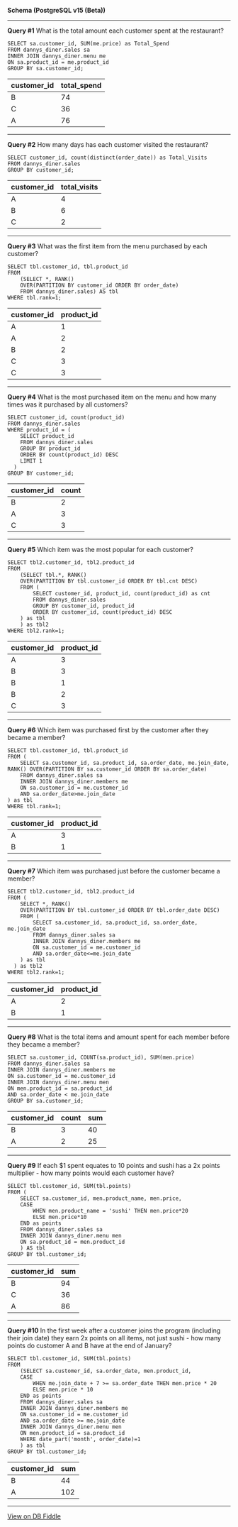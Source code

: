 **Schema (PostgreSQL v15 (Beta))**

---

**Query #1** What is the total amount each customer spent at the restaurant?

    SELECT sa.customer_id, SUM(me.price) as Total_Spend
    FROM dannys_diner.sales sa
    INNER JOIN dannys_diner.menu me
    ON sa.product_id = me.product_id
    GROUP BY sa.customer_id;

| customer_id | total_spend |
| ----------- | ----------- |
| B           | 74          |
| C           | 36          |
| A           | 76          |

---
**Query #2** How many days has each customer visited the restaurant?

    SELECT customer_id, count(distinct(order_date)) as Total_Visits
    FROM dannys_diner.sales
    GROUP BY customer_id;

| customer_id | total_visits |
| ----------- | ------------ |
| A           | 4            |
| B           | 6            |
| C           | 2            |

---
**Query #3** What was the first item from the menu purchased by each customer?

    SELECT tbl.customer_id, tbl.product_id
    FROM
    	(SELECT *, RANK()
    	OVER(PARTITION BY customer_id ORDER BY order_date)
    	FROM dannys_diner.sales) AS tbl
    WHERE tbl.rank=1;

| customer_id | product_id |
| ----------- | ---------- |
| A           | 1          |
| A           | 2          |
| B           | 2          |
| C           | 3          |
| C           | 3          |

---
**Query #4** What is the most purchased item on the menu and how many times was it purchased by all customers?

    SELECT customer_id, count(product_id)
    FROM dannys_diner.sales
    WHERE product_id = (
      	SELECT product_id 
    	FROM dannys_diner.sales
    	GROUP BY product_id
    	ORDER BY count(product_id) DESC
    	LIMIT 1
      )
    GROUP BY customer_id;

| customer_id | count |
| ----------- | ----- |
| B           | 2     |
| A           | 3     |
| C           | 3     |

---
**Query #5** Which item was the most popular for each customer?

    SELECT tbl2.customer_id, tbl2.product_id
    FROM
    	(SELECT tbl.*, RANK()
    	OVER(PARTITION BY tbl.customer_id ORDER BY tbl.cnt DESC)
    	FROM (
    		SELECT customer_id, product_id, count(product_id) as cnt
    		FROM dannys_diner.sales
    		GROUP BY customer_id, product_id
    		ORDER BY customer_id, count(product_id) DESC
      	) as tbl
     	) as tbl2
    WHERE tbl2.rank=1;

| customer_id | product_id |
| ----------- | ---------- |
| A           | 3          |
| B           | 3          |
| B           | 1          |
| B           | 2          |
| C           | 3          |

---
**Query #6** Which item was purchased first by the customer after they became a member?

    SELECT tbl.customer_id, tbl.product_id
    FROM (
		SELECT sa.customer_id, sa.product_id, sa.order_date, me.join_date, RANK() OVER(PARTITION BY sa.customer_id ORDER BY sa.order_date)
		FROM dannys_diner.sales sa
		INNER JOIN dannys_diner.members me
		ON sa.customer_id = me.customer_id
		AND sa.order_date>me.join_date
  	) as tbl
    WHERE tbl.rank=1;

| customer_id | product_id |
| ----------- | ---------- |
| A           | 3          |
| B           | 1          |

---
**Query #7** Which item was purchased just before the customer became a member?

    SELECT tbl2.customer_id, tbl2.product_id
    FROM (
    	SELECT *, RANK()
    	OVER(PARTITION BY tbl.customer_id ORDER BY tbl.order_date DESC)
    	FROM (
    		SELECT sa.customer_id, sa.product_id, sa.order_date, me.join_date
    		FROM dannys_diner.sales sa
    		INNER JOIN dannys_diner.members me
    		ON sa.customer_id = me.customer_id
    		AND sa.order_date<=me.join_date
      	) as tbl
      ) as tbl2
    WHERE tbl2.rank=1;

| customer_id | product_id |
| ----------- | ---------- |
| A           | 2          |
| B           | 1          |

---
**Query #8** What is the total items and amount spent for each member before they became a member?

    SELECT sa.customer_id, COUNT(sa.product_id), SUM(men.price) 
    FROM dannys_diner.sales sa
    INNER JOIN dannys_diner.members me
    ON sa.customer_id = me.customer_id
    INNER JOIN dannys_diner.menu men
    ON men.product_id = sa.product_id
    AND sa.order_date < me.join_date
    GROUP BY sa.customer_id;

| customer_id | count | sum |
| ----------- | ----- | --- |
| B           | 3     | 40  |
| A           | 2     | 25  |

---
**Query #9** If each $1 spent equates to 10 points and sushi has a 2x points multiplier - how many points would each customer have?

    SELECT tbl.customer_id, SUM(tbl.points) 
    FROM (
    	SELECT sa.customer_id, men.product_name, men.price,
    	CASE
    		WHEN men.product_name = 'sushi' THEN men.price*20
        	ELSE men.price*10
    	END as points
    	FROM dannys_diner.sales sa
    	INNER JOIN dannys_diner.menu men
    	ON sa.product_id = men.product_id
    	) AS tbl
    GROUP BY tbl.customer_id;

| customer_id | sum |
| ----------- | --- |
| B           | 94  |
| C           | 36  |
| A           | 86  |

---
**Query #10** In the first week after a customer joins the program (including their join date) they earn 2x points on all items, not just sushi - how many points do customer A and B have at the end of January?

    SELECT tbl.customer_id, SUM(tbl.points) 
    FROM 
    	(SELECT sa.customer_id, sa.order_date, men.product_id, 
    	CASE
    		WHEN me.join_date + 7 >= sa.order_date THEN men.price * 20
       	 	ELSE men.price * 10
    	END as points
    	FROM dannys_diner.sales sa
    	INNER JOIN dannys_diner.members me
    	ON sa.customer_id = me.customer_id
    	AND sa.order_date >= me.join_date
    	INNER JOIN dannys_diner.menu men
    	ON men.product_id = sa.product_id
    	WHERE date_part('month', order_date)=1
    	) as tbl
    GROUP BY tbl.customer_id;

| customer_id | sum |
| ----------- | --- |
| B           | 44  |
| A           | 102 |

---

[View on DB Fiddle](https://www.db-fiddle.com/f/2rM8RAnq7h5LLDTzZiRWcd/138)
